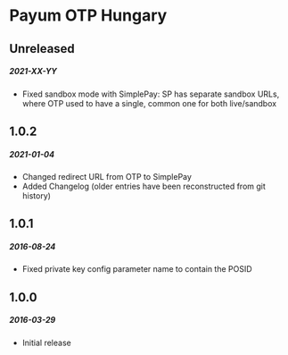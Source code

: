 # Payum OTP Hungary

## Unreleased
##### 2021-XX-YY

- Fixed sandbox mode with SimplePay: SP has separate sandbox URLs, where OTP used to have a single,
  common one for both live/sandbox

## 1.0.2
##### 2021-01-04

- Changed redirect URL from OTP to SimplePay
- Added Changelog (older entries have been reconstructed from git history)

## 1.0.1
##### 2016-08-24

- Fixed private key config parameter name to contain the POSID

## 1.0.0
##### 2016-03-29

- Initial release
